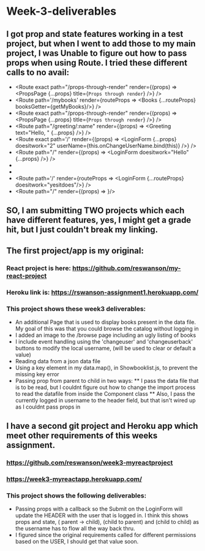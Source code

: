 # Week-3-deliverables

## I got prop and state features working in a test project, but when I went to add those to my main project, I was Unable to figure out how to pass props when using Route.  I tried these different calls to no avail:
* <Route exact path="/props-through-render" render={(props) => <PropsPage {...props} title={`Props through render`} />} />  
* <Route path='/mybooks' render={routeProps => <Books {...routeProps} booksGetter={getMyBooks}/>} />  
* <Route exact path="/props-through-render" render={(props) => <PropsPage {...props}      title={`Props through render`} />} />  
* <Route path="/greeting/:name" render={(props) => <Greeting text="Hello, " {...props} />} />  
* <Route exact path='/' render={(props) => <LoginForm {...props} doesitwork="2" userName={this.onChangeUserName.bind(this)} />} />   
* <Route path="/" render={(props) => <LoginForm  doesitwork="Hello" {...props} />} />  
* <Route path="/" doesitwork="Hello" component={Form}/>  
* <Route path="/" render={MyLoginForm} />  
* <Route path='/' render={routeProps => <LoginForm {...routeProps} doesitwork="yesitdoes"/>}  />  
* <Route path="/" render={(props) => <LoginForm doesitwork="yesitdoes"/>}/>  
 
## SO,  I am submitting TWO projects which each have different features, yes, I might get a grade hit, but I just couldn't break my <Route> linking.
## The first project/app is my original:
### React project is here: https://github.com/reswanson/my-react-project
### Heroku link is: https://rswanson-assignment1.herokuapp.com/
### This project shows these week3 deliverables:
* An additional Page that is used to display books present in the data file.  My goal of this was that you could browse the catalog without logging in
* I added an image to the /browse page including an ugly listing of books
* I include event handling using the 'changeuser' and 'changeuserback' buttons to modify the local username, (will be used to clear or default a value)
* Reading data from a json data file
* Using a key element in my data.map(), in Showbooklist.js, to prevent the missing key error
* Passing prop from parent to child  in two ways: 
** I pass the data file that is to be read, but I couldnt figure out how to change the import process to read the datafile from inside the Component class
** Also, I pass the currently logged in username to the header field, but that isn't wired up as I couldnt pass props in <Route>
 



## I have a second git project and Heroku app which meet other requirements of this weeks assignment.

### https://github.com/reswanson/week3-myreactproject
### https://week3-myreactapp.herokuapp.com/

### This project shows the following deliverables:

* Passing props with a callback so the Submit on the LoginForm will update the HEADER with the user that is logged in.  I think this shows props and state, ( parent -> child), (child to parent) and (child to child) as the username has to flow all the way back thru.
* I figured since the original requirements called for different permissions based on the USER, I should get that value soon.


